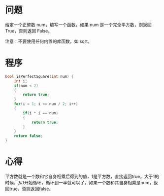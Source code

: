 # 问题
给定一个正整数 num，编写一个函数，如果 num 是一个完全平方数，则返回 True，否则返回 False。

注意：不要使用任何内置的库函数，如  sqrt。

# 程序
```C
bool isPerfectSquare(int num) {
    int i;
    if(num < 2)
    {
        return true;
    }
    for(i = 1; i <= num / 2; i++)
    {
        if(i * i == num)
        {
            return true;
        }
    }
    return false;
}
```
# 心得
平方数就是一个数和它自身相乘后得到的值，1是平方数，直接返回true，大于1的时候，从1开始循环，循环到一半就可以了，如果一个数和其自身相乘是num，返回true，否则返回false。
